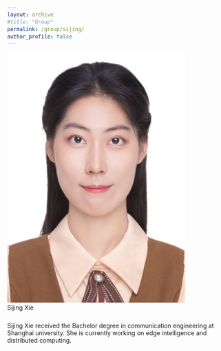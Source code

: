 ```yaml
---
layout: archive
#title: "Group"
permalink: /group/sijing/
author_profile: false
---
```


<link rel="stylesheet" href="/css/customized-stylesheet.css">

<div class="content-framework">

<div class="group-member">
    <div class="member-photo"><img src="/images/xiesj.jpg"></div>
    <div class="member-info-sets">
        <div class="member-name" style="margin-bottom: 25px;">Sijing Xie</div>
        <div class="member-misc">Sijing Xie received the Bachelor degree in communication engineering at Shanghai university. She is currently working on edge intelligence and distributed computing.</div>
    </div>
</div>

</div>
